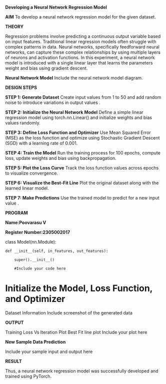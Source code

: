 **Developing a Neural Network Regression Model**

**AIM**
To develop a neural network regression model for the given dataset.


**THEORY**

Regression problems involve predicting a continuous output variable based on input features. Traditional linear regression models often struggle with complex patterns in data. Neural networks, specifically feedforward neural networks, can capture these complex relationships by using multiple layers of neurons and activation functions. In this experiment, a neural network model is introduced with a single linear layer that learns the parameters weight and bias using gradient descent.

**Neural Network Model**
Include the neural network model diagram.

**DESIGN STEPS**

**STEP 1: Generate Dataset**
Create input values from 1 to 50 and add random noise to introduce variations in output values .

**STEP 2: Initialize the Neural Network Model**
Define a simple linear regression model using torch.nn.Linear() and initialize weights and bias values randomly.

**STEP 3: Define Loss Function and Optimizer**
Use Mean Squared Error (MSE) as the loss function and optimize using Stochastic Gradient Descent (SGD) with a learning rate of 0.001.

**STEP 4: Train the Model**
Run the training process for 100 epochs, compute loss, update weights and bias using backpropagation.

**STEP 5: Plot the Loss Curve**
Track the loss function values across epochs to visualize convergence.

**STEP 6: Visualize the Best-Fit Line**
Plot the original dataset along with the learned linear model.

**STEP 7: Make Predictions**
Use the trained model to predict for a new input value .

**PROGRAM**

**Name:Poovarasu V**

**Register Number:2305002017**


class Model(nn.Module):

    def __init__(self, in_features, out_features):
       
        super().__init__()
        
        #Include your code here




# Initialize the Model, Loss Function, and Optimizer


Dataset Information
Include screenshot of the generated data


**OUTPUT**

Training Loss Vs Iteration Plot Best Fit line plot Include your plot here

**New Sample Data Prediction**

Include your sample input and output here

**RESULT**

Thus, a neural network regression model was successfully developed and trained using PyTorch.
